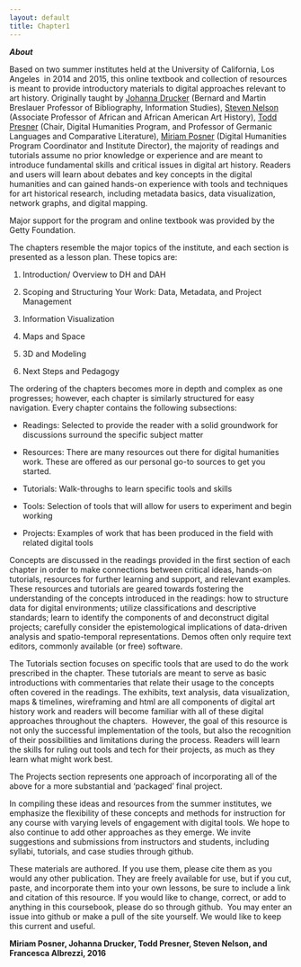 ```yaml
---
layout: default
title: Chapter1
---
```

***About***

Based on two summer institutes held at the University of California, Los
Angeles  in 2014 and 2015, this online textbook and collection of
resources is meant to provide introductory materials to digital
approaches relevant to art history. Originally taught by [Johanna
Drucker](http://gseis.ucla.edu/directory/johanna-drucker/) (Bernard and
Martin Breslauer Professor of Bibliography, Information Studies),
[Steven
Nelson](http://www.international.ucla.edu/africa/people/person.asp?Facultystaff_ID=68)
(Associate Professor of African and African American Art History), [Todd
Presner](http://www.cdh.ucla.edu/people/faculty/431-todd-presner-.html)
(Chair, Digital Humanities Program, and Professor of Germanic Languages
and Comparative Literature), [Miriam
Posner](http://www.miriamposner.com/about.html) (Digital Humanities
Program Coordinator and Institute Director), the majority of readings
and tutorials assume no prior knowledge or experience and are meant to
introduce fundamental skills and critical issues in digital art history.
Readers and users will learn about debates and key concepts in the
digital humanities and can gained hands-on experience with tools and
techniques for art historical research, including metadata basics, data
visualization, network graphs, and digital mapping.

Major support for the program and online textbook was provided by the
Getty Foundation.

The chapters resemble the major topics of the institute, and each
section is presented as a lesson plan. These topics are:

1.  Introduction/ Overview to DH and DAH

2.  Scoping and Structuring Your Work: Data, Metadata, and Project
    Management

3.  Information Visualization

4.  Maps and Space

5.  3D and Modeling

6.  Next Steps and Pedagogy

The ordering of the chapters becomes more in depth and complex as one
progresses; however, each chapter is similarly structured for easy
navigation. Every chapter contains the following subsections:

-   Readings: Selected to provide the reader with a solid groundwork for
    discussions surround the specific subject matter

-   Resources: There are many resources out there for digital
    humanities work. These are offered as our personal go-to sources to
    get you started.

-   Tutorials: Walk-throughs to learn specific tools and skills

-   Tools: Selection of tools that will allow for users to experiment
    and begin working

-   Projects: Examples of work that has been produced in the field with
    related digital tools

Concepts are discussed in the readings provided in the first section of
each chapter in order to make connections between critical ideas,
hands-on tutorials, resources for further learning and support, and
relevant examples. These resources and tutorials are geared towards
fostering the understanding of the concepts introduced in the readings:
how to structure data for digital environments; utilize classifications
and descriptive standards; learn to identify the components of and
deconstruct digital projects; carefully consider the epistemological
implications of data-driven analysis and spatio-temporal
representations. Demos often only require text editors, commonly
available (or free) software.

The Tutorials section focuses on specific tools that are used to do the
work prescribed in the chapter. These tutorials are meant to serve as
basic introductions with commentaries that relate their usage to the
concepts often covered in the readings. The exhibits, text analysis,
data visualization, maps & timelines, wireframing and html are all
components of digital art history work and readers will become familiar
with all of these digital approaches throughout the chapters.  However,
the goal of this resource is not only the successful implementation of
the tools, but also the recognition of their possibilities and
limitations during the process. Readers will learn the skills for ruling
out tools and tech for their projects, as much as they learn what might
work best.

The Projects section represents one approach of incorporating all of the
above for a more substantial and ‘packaged’ final project.

In compiling these ideas and resources from the summer institutes, we
emphasize the flexibility of these concepts and methods for instruction
for any course with varying levels of engagement with digital tools. We
hope to also continue to add other approaches as they emerge. We invite
suggestions and submissions from instructors and students, including
syllabi, tutorials, and case studies through github.

These materials are authored. If you use them, please cite them as you
would any other publication. They are freely available for use, but if
you cut, paste, and incorporate them into your own lessons, be sure to
include a link and citation of this resource. If you would like to
change, correct, or add to anything in this coursebook, please do so
through github.  You may enter an issue into github or make a pull of
the site yourself. We would like to keep this current and useful.

**Miriam Posner, Johanna Drucker, Todd Presner, Steven Nelson, and
Francesca Albrezzi, 2016**
